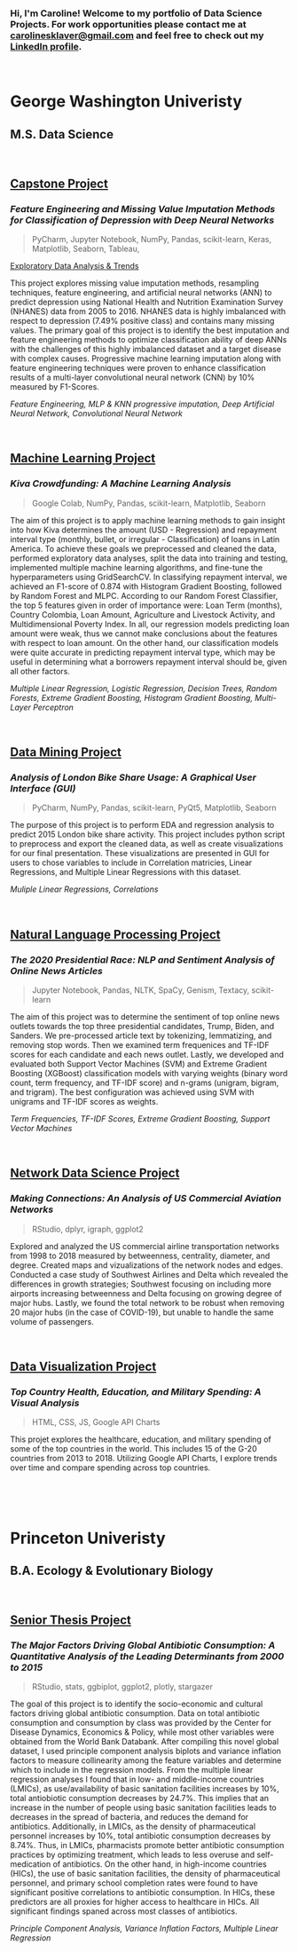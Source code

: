 ### Hi, I'm Caroline! Welcome to my portfolio of Data Science Projects. For work opportunities please contact me at [carolinesklaver@gmail.com](carolinesklaver@gmail.com) and feel free to check out my [LinkedIn profile](https://www.linkedin.com/in/csklaver).


&nbsp;

# **George Washington Univeristy** 
## M.S. Data Science

&nbsp;

## [Capstone Project](https://github.com/csklaver/Capstone-Group6)
### *Feature Engineering and Missing Value Imputation Methods for Classification of Depression with Deep Neural Networks*

> PyCharm, Jupyter Notebook, NumPy, Pandas, scikit-learn, Keras, Matplotlib, Seaborn, Tableau,

[Exploratory Data Analysis & Trends](https://csklaver.github.io/)

This project explores missing value imputation methods, resampling techniques, feature engineering, and artificial neural networks (ANN) to predict depression using National Health and Nutrition Examination Survey (NHANES) data from 2005 to 2016. NHANES data is highly imbalanced with respect to depression (7.49% positive class) and contains many missing values. The primary goal of this project is to identify the best imputation and feature engineering methods to optimize classification ability of deep ANNs with the challenges of this highly imbalanced dataset and a target disease with complex causes. Progressive machine learning imputation along with feature engineering techniques were proven to enhance classification results of a multi-layer convolutional neural network (CNN) by 10% measured by F1-Scores. 

*Feature Engineering, MLP & KNN progressive imputation, Deep Artificial Neural Network, Convolutional Neural Network*

&nbsp;
## [Machine Learning Project](https://github.com/csklaver/ML_Kiva_Crowdfunding)
### *Kiva Crowdfunding: A Machine Learning Analysis*
> Google Colab, NumPy, Pandas, scikit-learn, Matplotlib, Seaborn 

The aim of this project is to apply machine learning methods to gain insight into how Kiva determines the amount (USD - Regression) and repayment interval type (monthly, bullet, or irregular - Classification) of loans in Latin America. To achieve these goals we preprocessed and cleaned the data, performed exploratory data analyses, split the data into training and testing, implemented multiple machine learning algorithms, and fine-tune the hyperparameters using GridSearchCV. In classifying repayment interval, we achieved an F1-score of 0.874 with Histogram Gradient Boosting, followed by Random Forest and MLPC. According to our Random Forest Classifier, the top 5 features given in order of importance were: Loan Term (months), Country Colombia, Loan Amount, Agriculture and Livestock Activity, and Multidimensional Poverty Index. In all, our regression models predicting loan amount were weak, thus we cannot make conclusions about the features with respect to loan amount. On the other hand, our classification models were quite accurate in predicting repayment interval type, which may be useful in determining what a borrowers repayment interval should be, given all other factors.

*Multiple Linear Regression, Logistic Regression, Decision Trees, Random Forests, Extreme Gradient Boosting, Histogram Gradient Boosting, Multi-Layer Perceptron*


&nbsp;
## [Data Mining Project](https://github.com/csklaver/Data-Mining_GUI-Analysis)
### *Analysis of London Bike Share Usage: A Graphical User Interface (GUI)*
> PyCharm, NumPy, Pandas, scikit-learn, PyQt5, Matplotlib, Seaborn

The purpose of this project is to perform EDA and regression analysis to predict 2015 London bike share activity. This project includes python script to preprocess and export the cleaned data, as well as create visualizations for our final presentation. These visualizations are presented in GUI for users to chose variables to include in Correlation matricies, Linear Regressions, and Multiple Linear Regressions with this dataset.

*Muliple Linear Regressions, Correlations*

&nbsp;
## [Natural Language Processing Project](https://github.com/csklaver/NLP_The-2020-Presidential-Race)
### *The 2020 Presidential Race: NLP and Sentiment Analysis of Online News Articles*
> Jupyter Notebook, Pandas, NLTK, SpaCy, Genism, Textacy, scikit-learn

The aim of this project was to determine the sentiment of top online news outlets towards the top three presidential candidates, Trump, Biden, and Sanders. We pre-processed article text by tokenizing, lemmatizing, and removing stop words. Then we examined term frequenices and TF-IDF scores for each candidate and each news outlet. Lastly, we developed and evaluated both Support Vector Machines (SVM) and Extreme Gradient Boosting (XGBoost) classification models with varying weights (binary word count, term frequency, and TF-IDF score) and n-grams (unigram, bigram, and trigram). The best configuration was achieved using SVM with unigrams and TF-IDF scores as weights.

*Term Frequencies, TF-IDF Scores, Extreme Gradient Boosting, Support Vector Machines*

&nbsp;
## [Network Data Science Project](https://github.com/csklaver/network_science_flights) 
### *Making Connections: An Analysis of US Commercial Aviation Networks*
> RStudio, dplyr, igraph, ggplot2

Explored and analyzed the US commercial airline transportation networks from 1998 to 2018 measured by betweenness, centrality, diameter, and degree. Created maps and vizualizations of the network nodes and edges. Conducted a case study of Southwest Airlines and Delta which revealed the differences in growth strategies; Southwest focusing on including more airports increasing betweenness and Delta focusing on growing degree of major hubs. Lastly, we found the total network to be robust when removing 20 major hubs (in the case of COVID-19), but unable to handle the same volume of passengers.


&nbsp;
## [Data Visualization Project](https://csklaver.github.io/DATS6401-Individual-Project/)
### *Top Country Health, Education, and Military Spending: A Visual Analysis*
> HTML, CSS, JS, Google API Charts

This projet explores the healthcare, education, and military spending of some of the top countries in the world. This includes 15 of the G-20 countries from 2013 to 2018. Utilizing Google API Charts, I explore trends over time and compare spending across top countries.

&nbsp;
&nbsp;
>
>  
&nbsp;

# **Princeton Univeristy**
## B.A. Ecology & Evolutionary Biology
&nbsp;
## [Senior Thesis Project](https://github.com/csklaver/Princeton_Thesis)
### *The Major Factors Driving Global Antibiotic Consumption: A Quantitative Analysis of the Leading Determinants from 2000 to 2015*
> RStudio, stats, ggbiplot, ggplot2, plotly, stargazer

The goal of this project is to identify the socio-economic and cultural factors driving global antibiotic consumption. Data on total antibiotic consumption and consumption by class was provided by the Center for Disease Dynamics, Economics & Policy, while most other variables were obtained from the World Bank Databank. After compiling this novel global dataset, I used principle component analysis biplots and variance inflation factors to measure collinearity among the feature variables and determine which to include in the regression models. From the multiple linear regression analyses I found that in low- and middle-income countries (LMICs), as use/availability of basic sanitation facilities increases by 10%, total antiobiotic consumption decreases by 24.7%. This implies that an increase in the number of people using basic sanitation facilities leads to decreases in the spread of bacteria, and reduces the demand for antibiotics. Additionally, in LMICs, as the density of pharmaceutical personnel increases by 10%, total antibiotic consumption decreases by 8.74%. Thus, in LMICs, pharmacists promote better antibiotic consumption practices by optimizing treatment, which leads to less overuse and self-medication of antibiotics. On the other hand, in high-income countries (HICs), the use of basic sanitation facilities, the density of pharmaceutical personnel, and primary school completion rates were found to have significant positive correlations to antibiotic consumption. In HICs, these predictors are all proxies for higher access to healthcare in HICs. All significant findings spaned across most classes of antibiotics.

*Principle Component Analysis, Variance Inflation Factors, Multiple Linear Regression*
